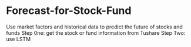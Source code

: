 # Forecast-for-Stock-Fund
Use market factors and historical data to predict the future of stocks and funds
Step 0ne:
    get the stock or fund information from Tushare
Step Two:
    use LSTM
